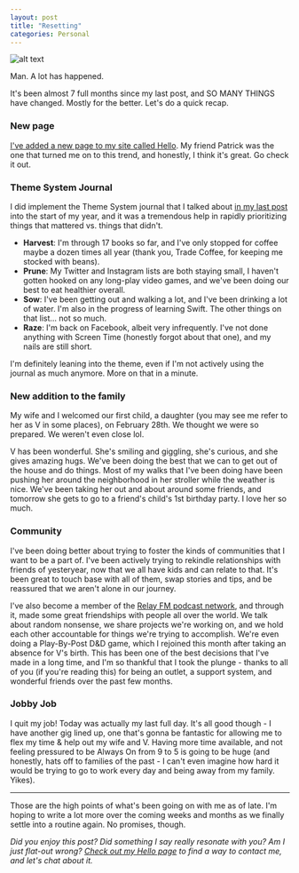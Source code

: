 ```yaml
---
layout: post
title: "Resetting"
categories: Personal
---
```


![alt text][headerImg]

Man. A lot has happened.

<!-- more -->

It's been almost 7 full months since my last post, and SO MANY THINGS have changed. Mostly for the better. Let's do a quick recap.

### New page

[I've added a new page to my site called Hello][hello]. My friend Patrick was the one that turned me on to this trend, and honestly, I think it's great. Go check it out.

### Theme System Journal

I did implement the Theme System journal that I talked about [in my last post][garden] into the start of my year, and it was a tremendous help in rapidly prioritizing things that mattered vs. things that didn't.

- **Harvest**: I'm through 17 books so far, and I've only stopped for coffee maybe a dozen times all year (thank you, Trade Coffee, for keeping me stocked with beans).
- **Prune**: My Twitter and Instagram lists are both staying small, I haven't gotten hooked on any long-play video games, and we've been doing our best to eat healthier overall.
- **Sow**: I've been getting out and walking a lot, and I've been drinking a lot of water. I'm also in the progress of learning Swift. The other things on that list... not so much.
- **Raze**: I'm back on Facebook, albeit very infrequently. I've not done anything with Screen Time (honestly forgot about that one), and my nails are still short.

I'm definitely leaning into the theme, even if I'm not actively using the journal as much anymore. More on that in a minute.

### New addition to the family

My wife and I welcomed our first child, a daughter (you may see me refer to her as V in some places), on February 28th. We thought we were so prepared. We weren't even close lol.

V has been wonderful. She's smiling and giggling, she's curious, and she gives amazing hugs. We've been doing the best that we can to get out of the house and do things. Most of my walks that I've been doing have been pushing her around the neighborhood in her stroller while the weather is nice. We've been taking her out and about around some friends, and tomorrow she gets to go to a friend's child's 1st birthday party. I love her so much.

### Community

I've been doing better about trying to foster the kinds of communities that I want to be a part of. I've been actively trying to rekindle relationships with friends of yesteryear, now that we all have kids and can relate to that. It's been great to touch base with all of them, swap stories and tips, and be reassured that we aren't alone in our journey.

I've also become a member of the [Relay FM podcast network][relay], and through it, made some great friendships with people all over the world. We talk about random nonsense, we share projects we're working on, and we hold each other accountable for things we're trying to accomplish. We're even doing a Play-By-Post D&D game, which I rejoined this month after taking an absence for V's birth. This has been one of the best decisions that I've made in a long time, and I'm so thankful that I took the plunge - thanks to all of you (if you're reading this) for being an outlet, a support system, and wonderful friends over the past few months.

### Jobby Job

I quit my job! Today was actually my last full day. It's all good though - I have another gig lined up, one that's gonna be fantastic for allowing me to flex my time & help out my wife and V. Having more time available, and not feeling pressured to be Always On from 9 to 5 is going to be huge (and honestly, hats off to families of the past - I can't even imagine how hard it would be trying to go to work every day and being away from my family. Yikes).

---

Those are the high points of what's been going on with me as of late. I'm hoping to write a lot more over the coming weeks and months as we finally settle into a routine again. No promises, though.

*Did you enjoy this post? Did something I say really resonate with you? Am I just flat-out wrong? [Check out my Hello page][hello] to find a way to contact me, and let's chat about it.*

[headerImg]: https://www.tomferry.com/wp-content/uploads/2017/10/resetting-relationships-1200x628-compressor-1.jpg "Reset! Reset!"
[garden]: https://niclake.me/year-of-the-garden/
[relay]: https://www.relay.fm/membership
[hello]: https://niclake.me/hello
